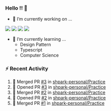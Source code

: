 ### Hello !! 👋

- 🔭 I’m currently working on ...

<img src="https://img.shields.io/badge/Python-83B81A?style=flat-square&logo=Python&logoColor=white"/></a> 
<img src="https://img.shields.io/badge/React-1AB7EA?style=flat-square&logo=react&logoColor=white"/></a>
<img src="https://img.shields.io/badge/TS-3178C6?style=flat-square&logo=typescript&logoColor=white"/></a>
<img src="https://img.shields.io/badge/Csharp-239120?style=flat-square&logo=csharp&logoColor=white"/></a>


- 🌱 I’m currently learning ...
  * Design Pattern
  * Typescript
  * Computer Science

### :zap: Recent Activity

<!--START_SECTION:activity-->
1. 🎉 Merged PR [#3](https://github.com/shpark-personal/Practice/pull/3) in [shpark-personal/Practice](https://github.com/shpark-personal/Practice)
2. 💪 Opened PR [#3](https://github.com/shpark-personal/Practice/pull/3) in [shpark-personal/Practice](https://github.com/shpark-personal/Practice)
3. 🎉 Merged PR [#2](https://github.com/shpark-personal/Practice/pull/2) in [shpark-personal/Practice](https://github.com/shpark-personal/Practice)
4. 💪 Opened PR [#2](https://github.com/shpark-personal/Practice/pull/2) in [shpark-personal/Practice](https://github.com/shpark-personal/Practice)
5. 🎉 Merged PR [#1](https://github.com/shpark-personal/Practice/pull/1) in [shpark-personal/Practice](https://github.com/shpark-personal/Practice)
<!--END_SECTION:activity-->

<!--
**shpark-personal/shpark-personal** is a ✨ _special_ ✨ repository because its `README.md` (this file) appears on your GitHub profile.

Here are some ideas to get you started:

- 🔭 I’m currently working on ...
- 🌱 I’m currently learning ...
- 👯 I’m looking to collaborate on ...
- 🤔 I’m looking for help with ...
- 💬 Ask me about ...
- 📫 How to reach me: ...
- 😄 Pronouns: ...
- ⚡ Fun fact: ...
-->
